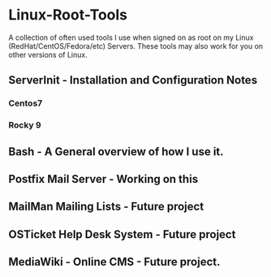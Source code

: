 # Linux-Root-Tools
A collection of often used tools I use when signed on as root on my Linux (RedHat/CentOS/Fedora/etc) Servers. These tools may also work for you on other versions of Linux.
## ServerInit - Installation and Configuration Notes
### Centos7
### Rocky 9
## Bash - A General overview of how I use it.
## Postfix Mail Server - Working on this
## MailMan Mailing Lists - Future project
## OSTicket Help Desk System - Future project
## MediaWiki - Online CMS - Future project.
